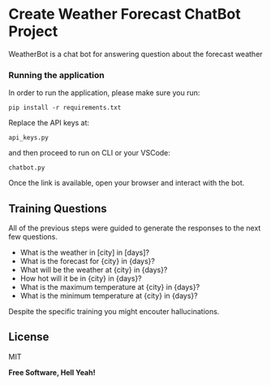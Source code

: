 # Create Weather Forecast ChatBot Project

WeatherBot is a chat bot for answering question about the forecast weather

### Running the application

In order to run the application, please make sure you run:

`pip install -r requirements.txt`

Replace the API keys at:

`api_keys.py`

and then proceed to run on CLI or your VSCode:

`chatbot.py`

Once the link is available, open your browser and interact with the bot.

## Training Questions

All of the previous steps were guided to generate the responses to the next few questions.
- What is the weather in [city] in [days]?
- What is the forecast for {city} in {days}?
- What will be the weather at {city} in {days}?
- How hot will it be in {city} in {days}?
- What is the maximum temperature at {city} in {days}?
- What is the minimum temperature at {city} in {days}?

Despite the specific training you might encouter hallucinations.


## License

MIT

**Free Software, Hell Yeah!**

[//]: # (These are reference links used in the body of this note and get stripped out when the markdown processor does its job. There is no need to format nicely because it shouldn't be seen. Thanks SO - http://stackoverflow.com/questions/4823468/store-comments-in-markdown-syntax)

   [dill]: <https://github.com/joemccann/dillinger>

